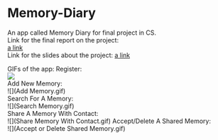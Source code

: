 # Memory-Diary
An app called Memory Diary for final project in CS.  
Link for the final report on the project:  
[a link](https://github.com/Kineruth/Memory-Diary/blob/master/Final%20Report%20-%2030.9.2019%204PM/Final%20Report%20For%20The%20Project%20-%20Summary.pdf)  
Link for the slides about the project: 
[a link](https://github.com/Kineruth/Memory-Diary/blob/master/Final%20Report%20-%2030.9.2019%204PM/Final%20Report%20For%20The%20Project%20-%20Slides.pdf)  

GIFs of the app: 
Register:  
![](https://github.com/Kineruth/Memory-Diary/tree/master/Final%20Report%20-%2030.9.2019%204PM/GIFs/Register.gif)  
Add New Memory:  
![](Add Memory.gif)  
Search For A Memory:  
![](Search Memory.gif)  
Share A Memory With Contact:  
![](Share Memory With Contact.gif) 
Accept/Delete A Shared Memory:  
![](Accept or Delete Shared Memory.gif)
